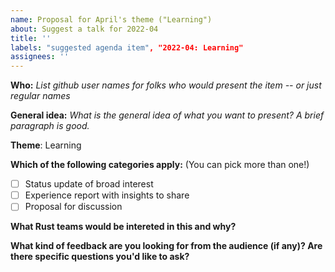 ```yaml
---
name: Proposal for April's theme ("Learning")
about: Suggest a talk for 2022-04
title: ''
labels: "suggested agenda item", "2022-04: Learning"
assignees: ''
---
```


**Who:** *List github user names for folks who would present the item -- or just regular names*

**General idea:** *What is the general idea of what you want to present? A brief paragraph is good.*

**Theme**: Learning

**Which of the following categories apply:** (You can pick more than one!)

* [ ] Status update of broad interest
* [ ] Experience report with insights to share
* [ ] Proposal for discussion

**What Rust teams would be intereted in this and why?**

**What kind of feedback are you looking for from the audience (if any)? Are there specific questions you'd like to ask?**
